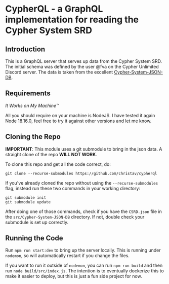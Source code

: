 # CypherQL - a GraphQL implementation for reading the Cypher System SRD

## Introduction

This is a GraphQL server that serves up data from the Cypher System SRD. The initial schema was defined by the user @fva on the Cypher Unlimited Discord server. The data is taken from the excellent [Cypher-System-JSON-DB](https://github.com/Jon-Davis/Cypher-System-JSON-DB).

## Requirements

*It Works on My Machine™️*

All you should require on your machine is NodeJS. I have tested it again Node 18.16.0, feel free to try it against other versions and let me know.

## Cloning the Repo

**IMPORTANT**: This module uses a git submodule to bring in the json data. A straight clone of the repo **WILL NOT WORK**.

To clone this repo and get all the code correct, do:

```
git clone --recurse-submodules https://github.com/christav/cypherql
```

If you've already cloned the repo without using the `--recurse-submodules` flag, instead run these two commands in your working directory:

```
git submodule init
git submodule update
```

After doing one of those commands, check if you have the `CSRD.json` file in the `src/Cypher-System-JSON-DB` directory. If not, double check your submodule is set up correctly.

## Running the Code

Run `npm run start:dev` to bring up the server locally. This is running under `nodemon`, so will automatically restart if you change the files.

If you want to run it outside of `nodemon`, you can run `npm run build` and then run `node build/src/index.js`. The intention is to eventually dockerize this to make it easier to deploy, but this is just a fun side project for now.

